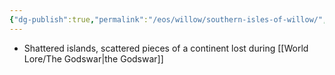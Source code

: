 ```yaml
---
{"dg-publish":true,"permalink":"/eos/willow/southern-isles-of-willow/","updated":"2024-12-24T20:30:43.684-06:00"}
---
```


- Shattered islands, scattered pieces of a continent lost during [[World Lore/The Godswar\|the Godswar]]